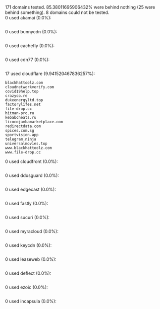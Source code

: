 171 domains tested. 85.38011695906432% were behind nothing (25 were behind something). 8 domains could not be tested.<br>
0 used akamai (0.0%):
```

```

0 used bunnycdn (0.0%):
```

```

0 used cachefly (0.0%):
```

```

0 used cdn77 (0.0%):
```

```

17 used cloudflare (9.941520467836257%):
```
blackhattoolz.com
cloudnetworkverify.com
covid19help.top
crazyco.re
dukeenergyltd.top
factorylifes.net
file-drop.cc
hitman-pro.ru
kebabcheats.ru
licocojambamarketplace.com
redirectdata.com
spices.com.sg
sportvision.app
telegram.ninja
universalmovies.top
www.blackhattoolz.com
www.file-drop.cc
```

0 used cloudfront (0.0%):
```

```

0 used ddosguard (0.0%):
```

```

0 used edgecast (0.0%):
```

```

0 used fastly (0.0%):
```

```

0 used sucuri (0.0%):
```

```

0 used myracloud (0.0%):
```

```

0 used keycdn (0.0%):
```

```

0 used leaseweb (0.0%):
```

```

0 used deflect (0.0%):
```

```

0 used ezoic (0.0%):
```

```

0 used incapsula (0.0%):
```

```
